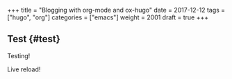 +++
title = "Blogging with org-mode and ox-hugo"
date = 2017-12-12
tags = ["hugo", "org"]
categories = ["emacs"]
weight = 2001
draft = true
+++

## Test {#test}

Testing!

Live reload!
